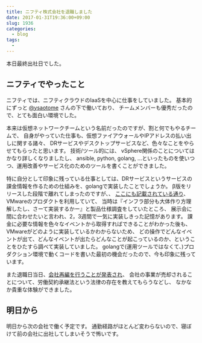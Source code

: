 ```yaml
---
title: ニフティ株式会社を退職しました
date: 2017-01-31T19:36:00+09:00
slug: 1936
categories:
  - blog
tags:
  - 
---
```



本日最終出社日でした。

## ニフティでやったこと

ニフティでは、ニフティクラウドのIaaSを中心に仕事をしていました。
基本的にずっと [@ysaotome](https://twitter.com/ysaotome) さんの下で働いており、
チームメンバーも優秀だったので、とても面白い環境でした。

本来は仮想ネットワークチームという名前だったのですが、割と何でもやるチームで、
自身がやっていた仕事も、仮想ファイアウォールやIPアドレスの払い出しに関する諸々、
DRサービスやデスクトップサービスなど、色々なことをやらせてもらったと思います。
技術/ツール的には、 vSphere関係のことについてはかなり詳しくなりましたし、
ansible, python, golang, ...といったものを使いつつ、運用改善やサービス化のためのツールを書くことができました。

特に自分として印象に残っている仕事としては、DRサービスというサービスの課金情報を作るための仕組みを、golangで実装したことでしょうか。
β版をリリースした段階で離れてしまったのですが、、
[ここにも記載されている通り](http|//www.nifty.co.jp/cs/newsrelease/detail/150331004415/1.htm)、VMwareのプロダクトを利用していて、
当時は『インフラ部分も大体作り方理解したし、さーて実装するかー』と製品仕様調査をしていたところ、
展示会に間に合わせたいと言われ、2，3週間で一気に実装しきった記憶があります。
課金に必要な情報を色々なイベントから取得すればできることがわかった後も、
VMwareがどのように実装しているかわからないため、
どの操作でどんなイベントが出て、どんなイベントが出たらどんなことが起こっているのか、ということをひたすら調べて実装していました。
golangで(運用ツールではなくて、)プロダクション環境で動くコードを書いた最初の機会だったので、今も印象に残っています。

また退職日当日、[会社再編を行うことが発表され](http://pr.fujitsu.com/jp/news/2017/01/31.html)、
会社の事業が売却されることについて、労働契約承継法という法律の存在を教えてもらうなどし、
なかなか貴重な体験ができました。

## 明日から

明日から次の会社で働く予定です。
通勤経路がほとんど変わらないので、寝ぼけて前の会社に出社してしまいそうで怖いです。


